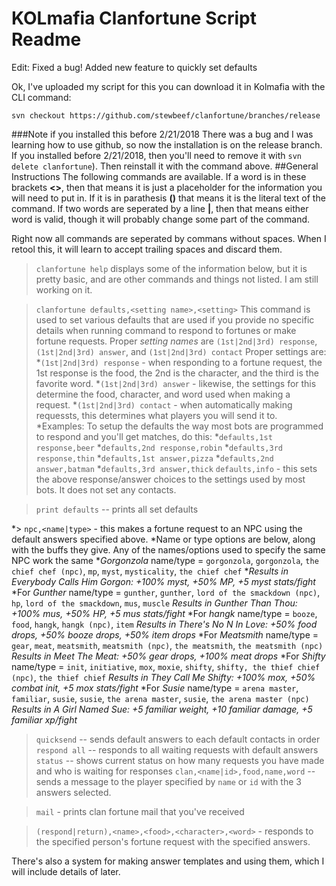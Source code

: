 # KOLmafia Clanfortune Script Readme
Edit: Fixed a bug!  Added new feature to quickly set defaults

Ok, I've uploaded my script for this you can download it in Kolmafia with the CLI command:

`svn checkout https://github.com/stewbeef/clanfortune/branches/release`

###Note if you installed this before 2/21/2018
There was a bug and I was learning how to use github, so now the installation is on the release branch.  If you installed before 2/21/2018, then you'll need to remove it with `svn delete clanfortune`).  Then reinstall it with the command above.
##General Instructions
The following commands are available.  If a word is in these brackets **<>**, then that means it is just a placeholder for the information you will need to put in.  If it is in parathesis **()** that means it is the literal text of the command. If two words are seperated by a line **|**, then that means either word is valid, though it will probably change some part of the command.

Right now all commands are seperated by commans without spaces.  When I retool this, it will learn to accept trailing spaces and discard them.

> `clanfortune help`
  displays some of the information below, but it is pretty basic, and are other commands and things not listed.  I am still working on it.
  
> `clanfortune defaults,<setting name>,<setting>`
  This command is used to set various defaults that are used if you provide no specific details when running command to respond to fortunes or make fortune requests.
  Proper *setting names* are `(1st|2nd|3rd) response`, `(1st|2nd|3rd) answer`, and `(1st|2nd|3rd) contact`
  Proper settings are:
      *`(1st|2nd|3rd) response` - when responding to a fortune request, the 1st response is the food, the 2nd is the character, and the third is the favorite word.
      *`(1st|2nd|3rd) answer` - likewise, the settings for this determine the food, character, and word used when making a request.
      *`(1st|2nd|3rd) contact` - when automatically making requessts, this determines what players you will send it to.
 *Examples:  To setup the defaults the way most bots are programmed to respond and you'll get matches, do this:
  *`defaults,1st response,beer`
  *`defaults,2nd response,robin`
  *`defaults,3rd response,thin`
  *`defaults,1st answer,pizza`
  *`defaults,2nd answer,batman`
  *`defaults,3rd answer,thick`
> `defaults,info` - this sets the above response/answer choices to the settings used by most bots.  It does not set any contacts.

> `print defaults` -- prints all set defaults

*> `npc,<name|type>` - this makes a fortune request to an NPC using the default answers specified above.
  *Name or type options are below, along with the buffs they give.  Any of the names/options used to specify the same NPC work the same
   **Gorgonzola* name/type = `gorgonzola`, `gorgonzola`, `the chief chef (npc)`, `mp`, `myst`, `mysticality`, `the chief chef`
    **Results in Everybody Calls Him Gorgon: +100% myst, +50% MP, +5 myst stats/fight*
   *For *Gunther* name/type = `gunther`, `gunther`, `lord of the smackdown (npc)`, `hp`, `lord of the smackdown`, `mus`, `muscle`
      *Results in Gunther Than Thou: +100% mus, +50% HP, +5 mus stats/fight*
   *For *hangk* name/type = `booze`, `food`, `hangk`, `hangk (npc)`, `item`
      *Results in There's No N In Love: +50% food drops, +50% booze drops, +50% item drops*
   *For *Meatsmith* name/type = `gear`, `meat`, `meatsmith`, `meatsmith (npc)`, `the meatsmith`, `the meatsmith (npc)`
      *Results in Meet The Meat: +50% gear drops, +100% meat drops*
   *For *Shifty* name/type = `init`, `initiative`, `mox`, `moxie`, `shifty`, `shifty, the thief chief (npc)`, `the thief chief`
      *Results in They Call Me Shifty: +100% mox, +50% combat init, +5 mox stats/fight*
   *For *Susie* name/type = `arena master`, `familiar`, `susie`, `susie`, `the arena master`, `susie`, `the arena master (npc)`
      *Results in A Girl Named Sue: +5 familiar weight, +10 familiar damage, +5 familiar xp/fight*

> `quicksend` -- sends default answers to each default contacts in order
> `respond all` -- responds to all waiting requests with default answers
> `status` -- shows current status on how many requests you have made and who is waiting for responses
> `clan,<name|id>,food,name,word` -- sends a message to the player specified by `name` or `id` with the 3 answers selected.

> `mail` - prints clan fortune mail that you've received

> `(respond|return),<name>,<food>,<character>,<word>`  - responds to the specified person's fortune request with the specified answers.

There's also a system for making answer templates and using them, which I will include details of later.


